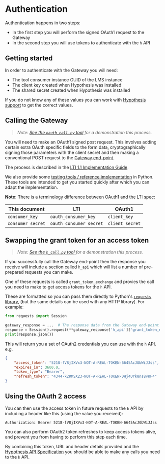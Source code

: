 # Authentication

Authentication happens in two steps:

 * In the first step you will perform the signed OAuth1 request to the Gateway
 * In the second step you will use tokens to authenticate with the `h` API

## Getting started

In order to authenticate with the Gateway you will need:

 * The tool consumer instance GUID of the LMS instance
 * The client key created when Hypothesis was installed
 * The shared secret created when Hypothesis was installed

If you do not know any of these values you can work with 
[Hypothesis support](https://web.hypothes.is/help/) to get the correct values.

## Calling the Gateway

> _Note: [See the `oauth_call.py` tool](04_testing_tools.md) for a demonstration 
this process._

You will need to make an OAuth1 signed post request. This involves adding 
certain extra OAuth specific fields to the form data, cryptographically signing
those parameters with the client secret and then making a conventional POST
request to the [Gateway end-point](02_api_spec.md).

The process is described in the [LTI 1.1 Implementation Guide](https://www.imsglobal.org/specs/ltiv1p1p1/implementation-guide#toc-4).

We also provide some [testing tools / reference implementation](04_testing_tools.md)
in Python. These tools are intended to get you started quickly after which you 
can adapt the implementation.

**Note:** There is a terminology difference  between OAuth1 and the LTI spec:

| This document     | LTI                     | OAuth1          | 
|-------------------|-------------------------|-----------------|
| `consumer_key`    | `oauth_consumer_key`    | `client_key`    |
| `consumer_secret` | `oauth_consumer_secret` | `client_secret` |

## Swapping the grant token for an access token

> _Note: [See the `h_call.py` tool](04_testing_tools.md) for a demonstration 
this process._

If you successfully call the Gateway end-point then the response you receive
will include a section called `h_api` which will list a number of pre-prepared
requests you can make.

One of these requests is called `grant_token_exchange` and provies the call you
need to make to get access tokens for the `h` API.

These are formatted so you can pass them directly to Python's 
[`requests` library](https://requests.readthedocs.io/en/latest/), (but the same
details can be used with any HTTP library). For example:

```python
from requests import Session
 
gateway_response = ...  # The response data from the Gateway end-point 
response = Session().request(**gateway_response['h_api']['grant_token_exchange'])
print(response.json())
```
This will return you a set of OAuth2 credentials you can use with the `h` API. 
e.g.

```json
{
    "access_token": "5218-fV8jIXVx3-NOT-A-REAL-TOKEN-6645AcJGbWiJJss",
    "expires_in": 3600.0,
    "token_type": "Bearer",
    "refresh_token": "4344-k2RMSX23-NOT-A-REAL-TOKEN-DHj4UYk8nsBvKP4"
}
```

## Using the OAuth 2 access

You can then use the access token in future requests to the `h` API by 
including a header like this (using the value you received):

```
Authorization: Bearer 5218-fV8jIXVx3-NOT-A-REAL-TOKEN-6645AcJGbWiJJss
```

You can also perform OAuth2 token refreshes to keep access tokens alive, and 
prevent you from having to perform this step each time.

By combining this token, URL and header details provided and the 
[Hypothesis API Specification](https://h.readthedocs.io/en/latest/api-reference/) 
you should be able to make any calls you need to the `h` API.